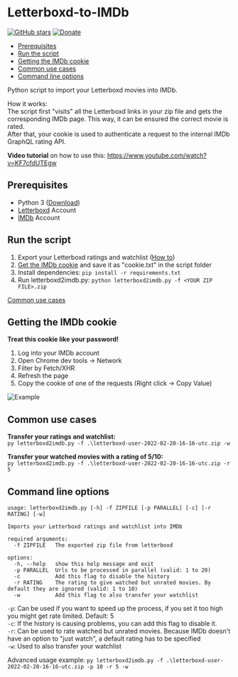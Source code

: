 # Letterboxd-to-IMDb
[![GitHub stars](https://img.shields.io/github/stars/TobiasPankner/Letterboxd-to-IMDb.svg?style=social&label=Star)](https://GitHub.com/TobiasPankner/Letterboxd-to-IMDb/stargazers/)
[![Donate](https://img.shields.io/badge/Donate-PayPal-green.svg)](https://www.paypal.com/cgi-bin/webscr?cmd=_s-xclick&hosted_button_id=3TU2XDBK2JFU4&source=url)

- [Prerequisites](#prerequisites)
- [Run the script](#run-the-script)
- [Getting the IMDb cookie](#getting-the-imdb-cookie)
- [Common use cases](#common-use-cases)
- [Command line options](#command-line-options)

Python script to import your Letterboxd movies into IMDb.  

How it works:  
The script first "visits" all the Letterboxd links in your zip file and gets the corresponding IMDb page. This way, it can be ensured the correct movie is rated.  
After that, your cookie is used to authenticate a request to the internal IMDb GraphQL rating API.  

**Video tutorial** on how to use this: https://www.youtube.com/watch?v=KF7cfdUTEgw

## Prerequisites  
  
 - Python 3 ([Download](https://www.python.org/downloads/)) 
 - [Letterboxd](https://letterboxd.com/) Account
 - [IMDb](https://www.imdb.com/) Account
 
## Run the script
 1. Export your Letterboxd ratings and watchlist ([How to](https://listy.is/help/how-to-export-letterboxd-watchlists-reviews/))
 2. [Get the IMDb cookie](#getting-the-imdb-cookie) and save it as "cookie.txt" in the script folder
 3. Install dependencies: `pip install -r requirements.txt`
 4. Run letterboxd2imdb.py: `python letterboxd2imdb.py -f <YOUR ZIP FILE>.zip`

[Common use cases](#common-use-cases)
 
## Getting the IMDb cookie
**Treat this cookie like your password!**

  1. Log into your IMDb account
  2. Open Chrome dev tools -> Network
  3. Filter by Fetch/XHR
  4. Refresh the page
  5. Copy the cookie of one of the requests (Right click -> Copy Value)
  
  ![Example](https://imgur.com/chRo9wj.jpg)  

## Common use cases
**Transfer your ratings and watchlist:**  
`py letterboxd2imdb.py -f .\letterboxd-user-2022-02-20-16-16-utc.zip -w`

**Transfer your watched movies with a rating of 5/10:**  
`py letterboxd2imdb.py -f .\letterboxd-user-2022-02-20-16-16-utc.zip -r 5`
 
## Command line options
```
usage: letterboxd2imdb.py [-h] -f ZIPFILE [-p PARALLEL] [-c] [-r RATING] [-w]

Imports your Letterboxd ratings and watchlist into IMDb

required arguments:
  -f ZIPFILE   The exported zip file from letterboxd

options:
  -h, --help   show this help message and exit
  -p PARALLEL  Urls to be processed in parallel (valid: 1 to 20)
  -c           Add this flag to disable the history
  -r RATING    The rating to give watched but unrated movies. By default they are ignored (valid: 1 to 10)
  -w           Add this flag to also transfer your watchlist
```

`-p`: Can be used if you want to speed up the process, if you set it too high you might get rate limited. Default: 5  
`-c`: If the history is causing problems, you can add this flag to disable it.  
`-r`: Can be used to rate watched but unrated movies. Because IMDb doesn't have an option to "just watch", a default rating has to be specified  
`-w`: Used to also transfer your watchlist

Advanced usage example:
`py letterboxd2imdb.py -f .\letterboxd-user-2022-02-20-16-16-utc.zip -p 10 -r 5 -w `


